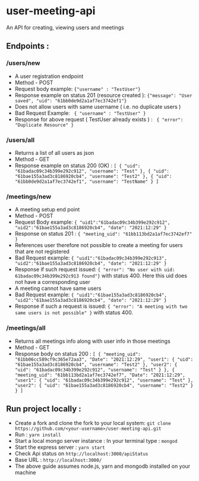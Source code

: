 # user-meeting-api
An API for creating, viewing users and meetings

## Endpoints : 
### /users/new 
  * A user registration endpoint 
  * Method - POST
  * Request body example:  ``` {"username" : "TestUser"} ```  
  * Response example on status 201 (resource created ): ``` {"message": "User saved", "uid": "61bb0de9d2a1af7ec3742ef1"} ```
  * Does not allow users with same username ( i.e. no duplicate users )
  * Bad Request Example: ``` 
    {
      "username" : "TestUser"
    } ```
   * Response for above request ( TestUser already exists ) : ``` {
      "error": "Duplicate Resource"
   }```
 
### /users/all
  * Returns a list of all users as json
  * Method - GET
  * Response example on status 200 (OK) : ``` [
      {
          "uid": "61badac09c34b399e292c912",
          "username": "Test"
      },
      {
          "uid": "61bae155a3ad3c8186920cb4",
          "username": "Test2"
      },
      {
          "uid": "61bb0de9d2a1af7ec3742ef1",
          "username": "TestName"
      }
    ] ```

### /meetings/new
  * A meeting setup end point
  * Method - POST
  * Request Body example: ``` {
      "uid1":"61badac09c34b399e292c912",
      "uid2":"61bae155a3ad3c8186920cb4",
      "date": "2021:12:29"
  } ```
  * Response on status 201 : ``` {
    "meeting_uid": "61bb113bd2a1af7ec3742ef7"
  } ```
  * References user therefore not possible to create a meeting for users that are not registered
  * Bad Request example: ``` {
      "uid1":"61badac09c34b399e292c913",
      "uid2":"61bae155a3ad3c8186920cb4",
      "date": "2021:12:29"
  } ```
  * Response if such request issued: ``` { "error": "No user with uid: 61badac09c34b399e292c913 found"} ``` with status 400. Here this uid does not have a corresponding user
  * A meeting cannot have same users 
  * Bad Request example:  ``` {
      "uid1":"61bae155a3ad3c8186920cb4",
      "uid2":"61bae155a3ad3c8186920cb4",
      "date": "2021:12:29"
  } ```
  * Response if such a request is issued: ``` {
      "error": "A meeting with two same users is not possible"
  } ``` with status 400.

### /meetings/all
  * Returns all meetings info along with user info in those meetings
  * Method - GET
  * Response body on status 200 : ```
  [
      {
          "meeting_uid": "61bb06cc589cf9c365e72aa3",
          "Date": "2021:12:29",
          "user1": {
              "uid": "61bae155a3ad3c8186920cb4",
              "username": "Test2"
          },
          "user2": {
              "uid": "61badac09c34b399e292c912",
              "username": "Test"
          }
      },
      {
          "meeting_uid": "61bb113bd2a1af7ec3742ef7",
          "Date": "2021:12:29",
          "user1": {
              "uid": "61badac09c34b399e292c912",
              "username": "Test"
          },
          "user2": {
              "uid": "61bae155a3ad3c8186920cb4",
              "username": "Test2"
          }
      }
    ] ```
    
## Run project locally : 
 * Create a fork and clone the fork to your local system: ``` git clone https://github.com/<your-username>/user-meeting-api.git ```
 * Run : ``` yarn install ```
 * Start a local mongo server instance : In your terminal type : ``` mongod ```
 * Start the express server : ``` yarn start ```
 * Check Api status on ``` http://localhost:3000/apiStatus ``` 
 * Base URL : ``` http://localhost:3000/ ```
 * The above guide assumes node.js, yarn and mongodb installed on your machine
